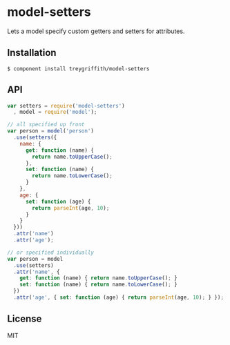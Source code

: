 # model-setters

  Lets a model specify custom getters and setters for attributes.

## Installation

    $ component install treygriffith/model-setters

## API

```js
var setters = require('model-setters')
  , model = require('model');

// all specified up front
var person = model('person')
  .use(setters({
    name: {
      get: function (name) {
        return name.toUpperCase();
      },
      set: function (name) {
        return name.toLowerCase();
      }
    },
    age: {
      set: function (age) {
        return parseInt(age, 10);
      }
    } 
  }))
  .attr('name')
  .attr('age');

// or specified individually
var person = model
  .use(setters)
  .attr('name', {
    get: function (name) { return name.toUpperCase(); }
    set: function (name) { return name.toLowerCase(); }
  })
  .attr('age', { set: function (age) { return parseInt(age, 10); } });
```

## License

  MIT
